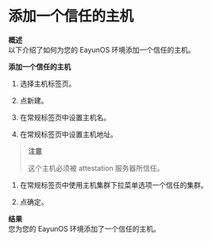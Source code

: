 # 添加一个信任的主机
**概述**<br/>
以下介绍了如何为您的 EayunOS 环境添加一个信任的主机。

**添加一个信任的主机**

1. 选择主机标签页。

1. 点新建。

1. 在常规标签页中设置主机名。

1. 在常规标签页中设置主机地址。

> **注意**
>
> 这个主机必须被 attestation 服务器所信任。

1. 在常规标签页中使用主机集群下拉菜单选项一个信任的集群。

1. 点确定。

**结果**<br/>
您为您的 EayunOS 环境添加了一个信任的主机。

